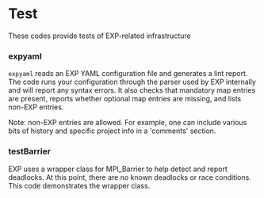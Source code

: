 # Test
These codes provide tests of EXP-related infrastructure

### expyaml

`expyaml` reads an EXP YAML configuration file and generates a lint
report.  The code runs your configuration through the parser used by
EXP internally and will report any syntax errors.  It also checks that
mandatory map entries are present, reports whether optional map
entries are missing, and lists non-EXP entries.

Note: non-EXP entries are allowed.  For example, one can include
various bits of history and specific project info in a 'comments'
section.

### testBarrier

EXP uses a wrapper class for MPI_Barrier to help detect and report
deadlocks.  At this point, there are no known deadlocks or race
conditions.  This code demonstrates the wrapper class.
